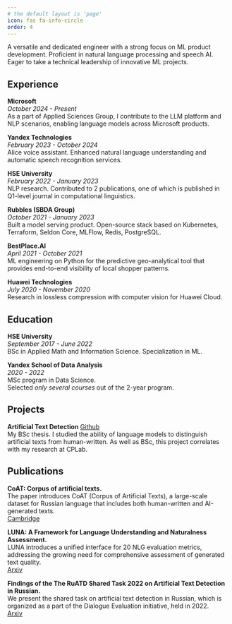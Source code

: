```yaml
---
# the default layout is 'page'
icon: fas fa-info-circle
order: 4
---
```


A versatile and dedicated engineer with a strong focus on ML product development. Proficient in natural language processing and speech AI. Eager to take a technical leadership of innovative ML projects.

## Experience

**Microsoft** <br>
*October 2024 - Present* <br>
As a part of Applied Sciences Group, I contribute to the LLM platform and NLP scenarios, enabling language models across Microsoft products.

**Yandex Technologies** <br>
*February 2023 - October 2024* <br>
Alice voice assistant. Enhanced natural language understanding and automatic speech recognition services.

**HSE University** <br>
*February 2022 - January 2023* <br>
NLP research. Contributed to 2 publications, one of which is published in Q1-level journal in computational linguistics.

**Rubbles (SBDA Group)** <br>
*October 2021 - January 2023* <br>
Built a model serving product. Open-source stack based on Kubernetes, Terraform, Seldon Core, MLFlow, Redis, PostgreSQL.

**BestPlace.AI** <br>
*April 2021 - October 2021* <br>
ML engineering on Python for the predictive geo-analytical tool that provides end-to-end visibility of local shopper patterns.

**Huawei Technologies** <br>
*July 2020 - November 2020* <br>
Research in lossless compression with computer vision for Huawei Cloud.

## Education

**HSE University** <br>
*September 2017 - June 2022* <br>
BSc in Applied Math and Information Science. Specialization in ML.

**Yandex School of Data Analysis** <br>
*2020 - 2022* <br>
MSc program in Data Science. <br>
Selected *only several courses* out of the 2-year program.

## Projects

**Artificial Text Detection**
<a href="https://github.com/martysai/artificial-text-detection" class="btn" title="{{ site.data.ui-text[site.locale].share_on_label }} Github"><i class="fab fa-fw fa-github" aria-hidden="true"></i><span> Github</span></a> <br>
My BSc thesis. I studied the ability of language models to distinguish artificial texts from human-written. As well as BSc, this project correlates with my research at CPLab. <br>


## Publications

**CoAT: Corpus of artificial texts.** <br>
The paper introduces CoAT (Corpus of Artificial Texts), a large-scale dataset for Russian language that includes both human-written and AI-generated texts. <br>
<a href="https://www.cambridge.org/core/journals/natural-language-processing/article/coat-corpus-of-artificial-texts/7E2CA97E21663CC031FB6BAFE56E0046" class="btn" title="{{ site.data.ui-text[site.locale].share_on_label }} Cambridge"><i class="fa-fb fa-newspaper"></i><span> Cambridge</span></a> <br>


**LUNA: A Framework for Language Understanding and Naturalness Assessment.** <br>
LUNA introduces a unified interface for 20 NLG evaluation metrics, addressing the growing need for comprehensive assessment of generated text quality. <br>
<a href="https://arxiv.org/abs/2401.04522" class="btn" title="{{ site.data.ui-text[site.locale].share_on_label }} Arxiv"><i class="fa-fb fa-newspaper"></i><span> Arxiv</span></a> <br>


**Findings of the The RuATD Shared Task 2022 on Artificial Text Detection in Russian.** <br>
We present the shared task on artificial text detection in Russian, which is organized as a part of the Dialogue Evaluation initiative, held in 2022. <br>
<a href="https://arxiv.org/abs/2206.01583" class="btn" title="{{ site.data.ui-text[site.locale].share_on_label }} Arxiv"><i class="fa-fb fa-newspaper"></i><span> Arxiv</span></a> <br>